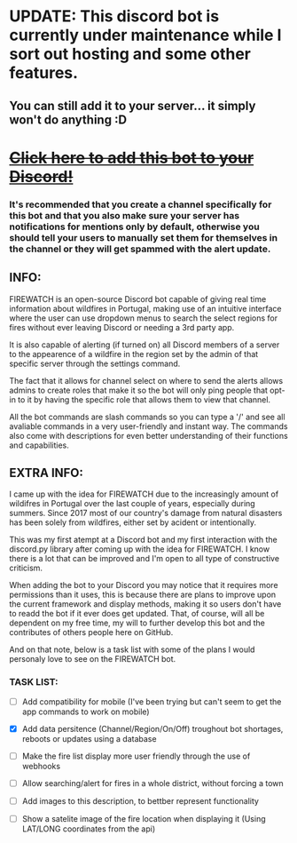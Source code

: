 # UPDATE: This discord bot is currently under maintenance while I sort out hosting and some other features. 

## You can still add it to your server... it simply won't do anything :D

# [~~Click here to add this bot to your Discord!~~](https://discord.com/api/oauth2/authorize?client_id=999712607227359274&permissions=140123827264&scope=bot%20applications.commands)

### It's recommended that you create a channel specifically for this bot and that you also make sure your server has notifications for mentions only by default, otherwise you should tell your users to manually set them for themselves in the channel or they will get spammed with the alert update. 
## INFO:

FIREWATCH is an open-source Discord bot capable of giving real time information about wildfires in Portugal, making use of an intuitive interface where the user can use dropdown menus to search the select regions for fires without ever leaving Discord or needing a 3rd party app.

It is also capable of alerting (if turned on) all Discord members of a server to the appearence of a wildfire in the region set by the admin of that specific server through the settings command.

The fact that it allows for channel select on where to send the alerts allows admins to create roles that make it so the bot will only ping people that opt-in to it by having the specific role that allows them to view that channel.

All the bot commands are slash commands so you can type a '/' and see all avaliable commands in a very user-friendly and instant way. The commands also come with descriptions for even better understanding of their functions and capabilities.

## EXTRA INFO:

I came up with the idea for FIREWATCH due to the increasingly amount of wildifres in Portugal over the last couple of years, especially during summers. Since 2017 most of our country's damage from natural disasters has been solely from wildfires, either set by acident or intentionally.

This was my first atempt at a Discord bot and my first interaction with the discord.py library after coming up with the idea for FIREWATCH. I know there is a lot that can be improved and I'm open to all type of constructive criticism.

When adding the bot to your Discord you may notice that it requires more permissions than it uses, this is because there are plans to improve upon the current framework and display methods, making it so users don't have to readd the bot if it ever does get updated. That, of course, will all be dependent on my free time, my will to further develop this bot and the contributes of others people here on GitHub.

And on that note, below is a task list with some of the plans I would personaly love to see on the FIREWATCH bot.

### TASK LIST:

- [ ] Add compatibility for mobile (I've been trying but can't seem to get the app commands to work on mobile)
- [x] Add data persitence (Channel/Region/On/Off) troughout bot shortages, reboots or updates using a database
- [ ] Make the fire list display more user friendly through the use of webhooks
- [ ] Allow searching/alert for fires in a whole district, without forcing a town
- [ ] Add images to this description, to bettber represent functionality
- [ ] Show a satelite image of the fire location when displaying it (Using LAT/LONG coordinates from the api)




